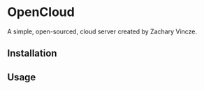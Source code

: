 # OpenCloud
A simple, open-sourced, cloud server created by Zachary Vincze.

## Installation

## Usage
